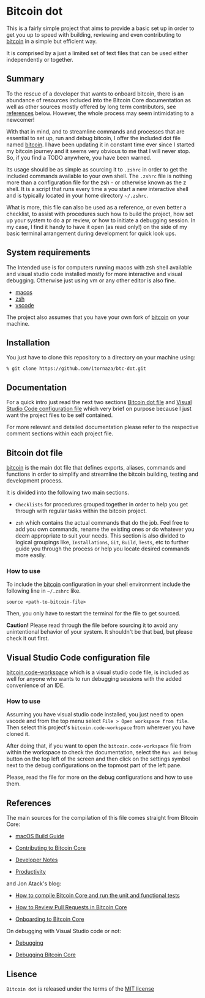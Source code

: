 # Bitcoin dot

This is a fairly simple project that aims to provide a basic set up in order to get you up to speed with building, reviewing and even contributing to [bitcoin](https://github.com/bitcoin/bitcoin) in a simple but efficient way.

It is comprised by a just a limited set of text files that can be used either independently or together. 

## Summary

To the rescue of a developer that wants to onboard bitcoin, there is an abundance of resources  included into the Bitcoin Core documentation as well as other sources mostly offered by long term contributors, see [references](#references) below. However, the whole process may seem intimidating to a newcomer! 

With that in mind, and to streamline commands and processes that are essential to set up, run and debug bitcoin, I offer the included dot file named [bitcoin](https://github.com/itornaza/btc-dot/blob/main/bitcoin). I have been updating it in constant time ever since I started my bitcoin journey and it seems very obvious to me that I will never stop. So, if you find a TODO anywhere, you have been warned.

Its usage should be as simple as sourcing it to `.zshrc` in order to get the included commands available to your own shell. The `.zshrc` file is nothing more than a configuration file for the zsh - or otherwise known as the z shell. It is a script that runs every time a you start a new interactive shell and is typically located in your home directory `~/.zshrc`.

What is more, this file can also be used as a reference, or even better a checklist, to assist with procedures such how to build the project, how  set up your system to do a pr review, or how to initiate a debugging session. In my case, I find it handy to have it open (as read only!) on the side of my basic terminal arrangement during development for quick look ups.

## System requirements

The Intended use is for computers running macos with zsh shell available and visual studio code installed mostly for more interactive and visual debugging. Otherwise just using vm or any other editor is also fine.

- [macos](https://support.apple.com/en-us/102662)
- [zsh](https://www.zsh.org/)
- [vscode](https://code.visualstudio.com/)

The project also assumes that you have your own fork of [bitcoin](https://github.com/bitcoin/bitcoin) on your machine.

## Installation

You just have to clone this repository to a directory on your machine using:

`% git clone https://github.com/itornaza/btc-dot.git`

## Documentation

For a quick intro just read the next two sections [Bitcoin dot file](#bitcoin-dot-file) and [Visual Studio Code configuration file](#visual-studio-code-configuration-file) which very brief on purpose because I just want the project files to be self contained. 

For more relevant and detailed documentation please refer to the respective comment sections within each project file.

## Bitcoin dot file

[bitcoin](https://github.com/itornaza/btc-dot/blob/main/bitcoin) is the main dot file that defines exports, aliases, commands and functions in order to simplify and streamline the bitcoin building, testing and development process. 

It is divided into the following two main sections.

- `Checklists` for procedures grouped together in order to help you get through with regular tasks within the bitcoin project. 

- `zsh` which contains the actual commands that do the job. Feel free to add you own commands, rename the existing ones or do whatever you deem appropriate to suit your needs. This section is also divided to logical groupings like, `Installations`, `Git`, `Build`, `Tests`, etc to further guide you through the process or help you locate desired commands more easily. 

### How to use

To include the [bitcoin](https://github.com/itornaza/btc-dot/blob/main/bitcoin) configuration in your shell environment include the following line in `~/.zshrc` like.

`source <path-to-bitcoin-file>`

Then, you only have to restart the terminal for the file to get sourced.

**Caution!** Please read through the file before sourcing it to avoid any unintentional behavior of your system. It shouldn't be that bad, but please check it out first.

## Visual Studio Code configuration file

[bitcoin.code-workspace](https://github.com/itornaza/btc-dot/blob/main/bitcoin.code-workspace)  which is a visual studio code file, is included as well for anyone who wants to run debugging sessions with the added convenience of an IDE. 

### How to use

Assuming you have visual studio code installed, you just need to open vscode and from the top menu select `File > Open workspace from file`. Then select this project's `bitcoin.code-workspace` from wherever you have cloned it. 

After doing that, if you want to open the `bitcoin.code-workspace` file from within the workspace to check the documentation, select the `Run and Debug` button on the top left of the screen and then click on the settings symbol next to the debug configurations on the topmost part of the left pane. 

Please, read the file for more on the debug configurations and how to use them.

## References

The main sources for the compilation of this file comes straight from Bitcoin Core:

- [macOS Build Guide](https://github.com/bitcoin/bitcoin/blob/master/doc/build-osx.md)

- [Contributing to Bitcoin Core](https://github.com/bitcoin/bitcoin/blob/master/CONTRIBUTING.md)

- [Developer Notes](https://github.com/bitcoin/bitcoin/blob/master/doc/developer-notes.md)

- [Productivity](https://github.com/bitcoin/bitcoin/blob/master/doc/productivity.md)

and Jon Atack's blog: 

- [How to compile Bitcoin Core and run the unit and functional tests](https://jonatack.github.io/articles/how-to-compile-bitcoin-core-and-run-the-tests)

- [How to Review Pull Requests in Bitcoin Core](https://jonatack.github.io/articles/how-to-review-pull-requests-in-bitcoin-core)

- [Onboarding to Bitcoin Core](https://bitcoincore.academy/bin/onboarding-to-bitcoin-core.html)

On debugging with Visual Studio code or not:

- [Debugging](https://code.visualstudio.com/Docs/editor/debugging)

- [Debugging Bitcoin Core](https://github.com/fjahr/debugging_bitcoin)

## Lisence

`Bitcoin dot` is released under the terms of the [MIT license](https://opensource.org/licenses/MIT)